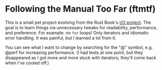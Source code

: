 # Following the Manual Too Far (ftmtf)

This is a small pet project evolving from the Rust Book's
[I/O project](https://doc.rust-lang.org/book/ch12-00-an-io-project.html).
The goal is to learn things via unnecessary tweaks for readability, performance,
and preference. For example: no `for` loops! Only iterators and idiomatic error
handling. It was painful, but I learned a lot from it.

You can see what I want to change by searching for the "\@" symbol, e.g. \@perf
for increasing performance. (I had tests at one point, but they disappeared as I
got more and more stuck with iterators; they'll come back when I've cooled off.)
